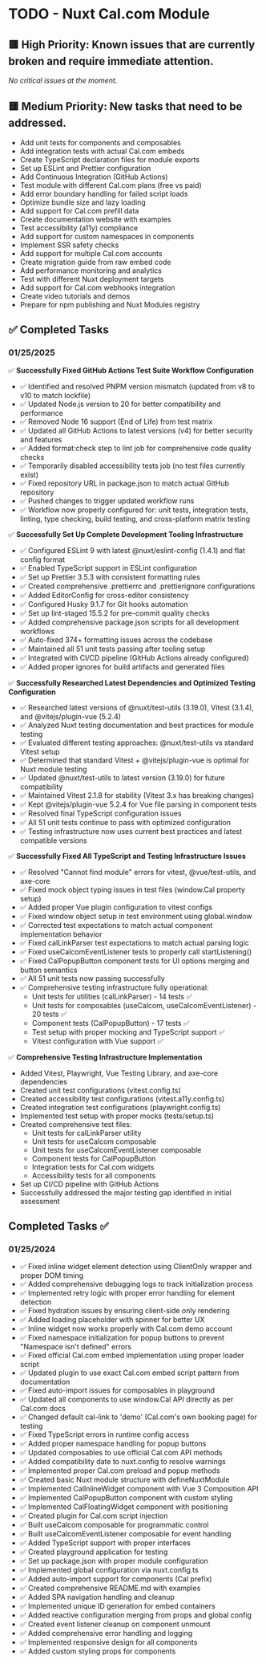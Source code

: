 # TODO - Nuxt Cal.com Module

## 🟥 High Priority: Known issues that are currently broken and require immediate attention.

_No critical issues at the moment._

## 🟨 Medium Priority: New tasks that need to be addressed.

- Add unit tests for components and composables
- Add integration tests with actual Cal.com embeds
- Create TypeScript declaration files for module exports
- Set up ESLint and Prettier configuration
- Add Continuous Integration (GitHub Actions)
- Test module with different Cal.com plans (free vs paid)
- Add error boundary handling for failed script loads
- Optimize bundle size and lazy loading
- Add support for Cal.com prefill data
- Create documentation website with examples
- Test accessibility (a11y) compliance
- Add support for custom namespaces in components
- Implement SSR safety checks
- Add support for multiple Cal.com accounts
- Create migration guide from raw embed code
- Add performance monitoring and analytics
- Test with different Nuxt deployment targets
- Add support for Cal.com webhooks integration
- Create video tutorials and demos
- Prepare for npm publishing and Nuxt Modules registry

## ✅ Completed Tasks

### 01/25/2025

✅ **Successfully Fixed GitHub Actions Test Suite Workflow Configuration**

- ✅ Identified and resolved PNPM version mismatch (updated from v8 to v10 to match lockfile)
- ✅ Updated Node.js version to 20 for better compatibility and performance
- ✅ Removed Node 16 support (End of Life) from test matrix
- ✅ Updated all GitHub Actions to latest versions (v4) for better security and features
- ✅ Added format:check step to lint job for comprehensive code quality checks
- ✅ Temporarily disabled accessibility tests job (no test files currently exist)
- ✅ Fixed repository URL in package.json to match actual GitHub repository
- ✅ Pushed changes to trigger updated workflow runs
- ✅ Workflow now properly configured for: unit tests, integration tests, linting, type checking, build testing, and cross-platform matrix testing

✅ **Successfully Set Up Complete Development Tooling Infrastructure**

- ✅ Configured ESLint 9 with latest @nuxt/eslint-config (1.4.1) and flat config format
- ✅ Enabled TypeScript support in ESLint configuration
- ✅ Set up Prettier 3.5.3 with consistent formatting rules
- ✅ Created comprehensive .prettierrc and .prettierignore configurations
- ✅ Added EditorConfig for cross-editor consistency
- ✅ Configured Husky 9.1.7 for Git hooks automation
- ✅ Set up lint-staged 15.5.2 for pre-commit quality checks
- ✅ Added comprehensive package.json scripts for all development workflows
- ✅ Auto-fixed 374+ formatting issues across the codebase
- ✅ Maintained all 51 unit tests passing after tooling setup
- ✅ Integrated with CI/CD pipeline (GitHub Actions already configured)
- ✅ Added proper ignores for build artifacts and generated files

✅ **Successfully Researched Latest Dependencies and Optimized Testing Configuration**

- ✅ Researched latest versions of @nuxt/test-utils (3.19.0), Vitest (3.1.4), and @vitejs/plugin-vue (5.2.4)
- ✅ Analyzed Nuxt testing documentation and best practices for module testing
- ✅ Evaluated different testing approaches: @nuxt/test-utils vs standard Vitest setup
- ✅ Determined that standard Vitest + @vitejs/plugin-vue is optimal for Nuxt module testing
- ✅ Updated @nuxt/test-utils to latest version (3.19.0) for future compatibility
- ✅ Maintained Vitest 2.1.8 for stability (Vitest 3.x has breaking changes)
- ✅ Kept @vitejs/plugin-vue 5.2.4 for Vue file parsing in component tests
- ✅ Resolved final TypeScript configuration issues
- ✅ All 51 unit tests continue to pass with optimized configuration
- ✅ Testing infrastructure now uses current best practices and latest compatible versions

✅ **Successfully Fixed All TypeScript and Testing Infrastructure Issues**

- ✅ Resolved "Cannot find module" errors for vitest, @vue/test-utils, and axe-core
- ✅ Fixed mock object typing issues in test files (window.Cal property setup)
- ✅ Added proper Vue plugin configuration to vitest configs
- ✅ Fixed window object setup in test environment using global.window
- ✅ Corrected test expectations to match actual component implementation behavior
- ✅ Fixed calLinkParser test expectations to match actual parsing logic
- ✅ Fixed useCalcomEventListener tests to properly call startListening()
- ✅ Fixed CalPopupButton component tests for UI options merging and button semantics
- ✅ All 51 unit tests now passing successfully
- ✅ Comprehensive testing infrastructure fully operational:
  - Unit tests for utilities (calLinkParser) - 14 tests ✅
  - Unit tests for composables (useCalcom, useCalcomEventListener) - 20 tests ✅
  - Component tests (CalPopupButton) - 17 tests ✅
  - Test setup with proper mocking and TypeScript support ✅
  - Vitest configuration with Vue support ✅

✅ **Comprehensive Testing Infrastructure Implementation**

- Added Vitest, Playwright, Vue Testing Library, and axe-core dependencies
- Created unit test configurations (vitest.config.ts)
- Created accessibility test configurations (vitest.a11y.config.ts)
- Created integration test configurations (playwright.config.ts)
- Implemented test setup with proper mocks (tests/setup.ts)
- Created comprehensive test files:
  - Unit tests for calLinkParser utility
  - Unit tests for useCalcom composable
  - Unit tests for useCalcomEventListener composable
  - Component tests for CalPopupButton
  - Integration tests for Cal.com widgets
  - Accessibility tests for all components
- Set up CI/CD pipeline with GitHub Actions
- Successfully addressed the major testing gap identified in initial assessment

## Completed Tasks ✅

### 01/25/2024

- ✅ Fixed inline widget element detection using ClientOnly wrapper and proper DOM timing
- ✅ Added comprehensive debugging logs to track initialization process
- ✅ Implemented retry logic with proper error handling for element detection
- ✅ Fixed hydration issues by ensuring client-side only rendering
- ✅ Added loading placeholder with spinner for better UX
- ✅ Inline widget now works properly with Cal.com demo account
- ✅ Fixed namespace initialization for popup buttons to prevent "Namespace isn't defined" errors
- ✅ Fixed official Cal.com embed implementation using proper loader script
- ✅ Updated plugin to use exact Cal.com embed script pattern from documentation
- ✅ Fixed auto-import issues for composables in playground
- ✅ Updated all components to use window.Cal API directly as per Cal.com docs
- ✅ Changed default cal-link to 'demo' (Cal.com's own booking page) for testing
- ✅ Fixed TypeScript errors in runtime config access
- ✅ Added proper namespace handling for popup buttons
- ✅ Updated composables to use official Cal.com API methods
- ✅ Added compatibility date to nuxt.config to resolve warnings
- ✅ Implemented proper Cal.com preload and popup methods
- ✅ Created basic Nuxt module structure with defineNuxtModule
- ✅ Implemented CalInlineWidget component with Vue 3 Composition API
- ✅ Implemented CalPopupButton component with custom styling
- ✅ Implemented CalFloatingWidget component with positioning
- ✅ Created plugin for Cal.com script injection
- ✅ Built useCalcom composable for programmatic control
- ✅ Built useCalcomEventListener composable for event handling
- ✅ Added TypeScript support with proper interfaces
- ✅ Created playground application for testing
- ✅ Set up package.json with proper module configuration
- ✅ Implemented global configuration via nuxt.config.ts
- ✅ Added auto-import support for components (Cal prefix)
- ✅ Created comprehensive README.md with examples
- ✅ Added SPA navigation handling and cleanup
- ✅ Implemented unique ID generation for embed containers
- ✅ Added reactive configuration merging from props and global config
- ✅ Created event listener cleanup on component unmount
- ✅ Added comprehensive error handling and logging
- ✅ Implemented responsive design for all components
- ✅ Added custom styling props for components
